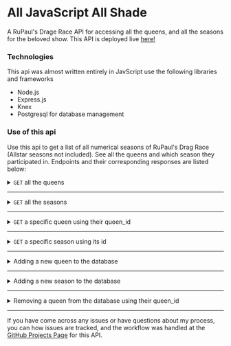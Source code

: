 # All JavaScript All Shade
A RuPaul's Drage Race API for accessing all the queens, and all the seasons for the beloved show. This API is deployed live [here!](https://allshade.herokuapp.com/)

### Technologies 
This api was almost written entirely in JavScript use the following libraries and frameworks
- Node.js
- Express.js
- Knex
- Postgresql for database management

### Use of this api
 Use this api to get a list of all numerical seasons of RuPaul's Drag Race (Allstar seasons not included).
 See all the queens and which season they participated in. Endpoints and their corresponding responses are listed below:

 <details>
  <summary> <code>GET</code> all the queens </summary>

  example request : `GET` `/api/v1/queens`
  <br>
  example response: 

  ```javascript
  [
    {
        "name": "Victoria `Porkchop' Parker",
        "queen_id": 1,
        "winner": false,
        "miss_congeniality": false,
        "quote": "Would you do me? I'd do me.",
        "season": 1,
        "season_id": 1,
        "created_at": "2019-11-21T20:20:24.538Z",
        "updated_at": "2019-11-21T20:20:24.538Z"
    },
    {
        "name": "Tammie Brown",
        "queen_id": 2,
        "winner": false,
        "miss_congeniality": false,
        "quote": "I'm not a slut, I'm a lady. You look under my skirt, and it will stick you in the eye though.",
        "season": 1,
        "season_id": 1,
        "created_at": "2019-11-21T20:20:24.540Z",
        "updated_at": "2019-11-21T20:20:24.540Z"
    },
    {..}
  ]
  ```
</details>

---

<details>
  <summary> <code>GET</code> all the seasons </summary>
  
  example request : `GET` `/api/v1/seasons`\
  <br>

  example response: 
  ```javascript
[
    {
        "id": 1,
        "number": 1,
        "winner": "Bebe Zahara Benet",
        "image_url": "https://vignette3.wikia.nocookie.net/logosrupaulsdragrace/images/8/81/Rpdr_season1.jpg",
        "created_at": "2019-11-21T20:20:24.515Z",
        "updated_at": "2019-11-21T20:20:24.515Z"
    },
    {
        "id": 2,
        "number": 2,
        "winner": "Tyra Sanchez",
        "image_url": "https://vignette1.wikia.nocookie.net/logosrupaulsdragrace/images/c/c0/Season2cast.png",
        "created_at": "2019-11-21T20:20:24.519Z",
        "updated_at": "2019-11-21T20:20:24.519Z"
    },
    {
        "id": 3,
        "number": 3,
        "winner": "Raja",
        "image_url": "https://vignette2.wikia.nocookie.net/logosrupaulsdragrace/images/e/e7/RPDRS3.jpg",
        "created_at": "2019-11-21T20:20:24.521Z",
        "updated_at": "2019-11-21T20:20:24.521Z"
    },
    {..}
  ]
  ```
</details>

---

<details>
  <summary> <code>GET</code> a specific queen using their queen_id </summary>
  
  example request : `GET` `/api/v1/queens/49`
  <br>

  example response: 
  ```javascript
{
    "name": "Vivacious",
    "queen_id": 49,
    "winner": false,
    "miss_congeniality": false,
    "quote": "Liza Minelli lies.",
    "season": 6,
    "season_id": 6,
    "created_at": "2019-11-21T20:20:24.571Z",
    "updated_at": "2019-11-21T20:20:24.571Z"
}
  ```
</details>

---

<details>
  <summary> <code>GET</code> a specific season using its id </summary>
  
  example request : `GET` `/api/v1/season/10`
  <br>

  example response: 
  ```javascript
{
    "id": 10,
    "number": 10,
    "winner": "Aquaria",
    "image_url": "https://vignette.wikia.nocookie.net/logosrupaulsdragrace/images/a/af/RPDR_S10_Banner.jpeg",
    "created_at": "2019-11-21T20:20:24.535Z",
    "updated_at": "2019-11-21T20:20:24.535Z"
}
  ```
</details>

---

<details>
  <summary>Adding a new queen to the database</summary>
  
  example request : `POST` `/api/v1/queens`

  <br>

  body: (_must_ be in **JSON**)
  ```javascript
{
  "name": "Virginia Beach",
  "winner": false,
  "miss_congeniality": false,
  "quote": "Life's a beach",
  "season": 10
}
  ```

  example response: 
  ```javascript
{
  "queen_id": 154,
  "name": "Virginia Beach",
  "winner": false,
  "miss_congeniality": false,
  "quote": "Life's a beach",
  "season": 10,
  "season_id": 10
}
  ```

  <br>


| Key        | Datatype           |
| :-------------: |:-------------:|
| name      | `<string>` |
| winner      | `<boolean>`      |
| miss_congeniality | `<string>`      |
| season | `<integer>`      |
| quote | `<string>`      |

## Reminder:
The body of the request above _MUST_ be in **JSON** format

</details>

---
<details>
  <summary>Adding a new season to the database</summary>
  
  example request : `POST` `/api/v1/seasons`

  <br>

  body: (_must_ be in **JSON**)
  ```javascript
{
  "number": 20,
  "winner": "Bianca del Rio",
  "image_url": "logos.com/log.png"
}
  ```

  example response: 
  ```javascript
{
  "id": 14,
  "number": 20,
  "winner": "Bianca del Rio",
  "image_url": "logos.com/log.png"
}
  ```

  <br>
  Required properties for the season object in the body of the request:


| Key        | Datatype           |
| :-------------: |:-------------:|
| number      | `<integer>` |
| winner      | `<string>`      |
| image_url | `<string>`      |

## Reminder:
The body of the request above _MUST_ be in **JSON** format

</details>

---

<details>
  <summary>Removing a queen from the database using their queen_id</summary>
  
  example request : `DELETE` `/api/v1/queens/:queen_id`

  <br>

  
  example response: 

  ```javascript
"Queen with queen_id of 155 successfully deleted"
  ```

</details>

---

If you have come across any issues or have questions about my process, you can how issues are tracked, and the workflow was handled at the [GitHub Projects Page](https://github.com/sschipke/allShade/projects/1) for this API.

